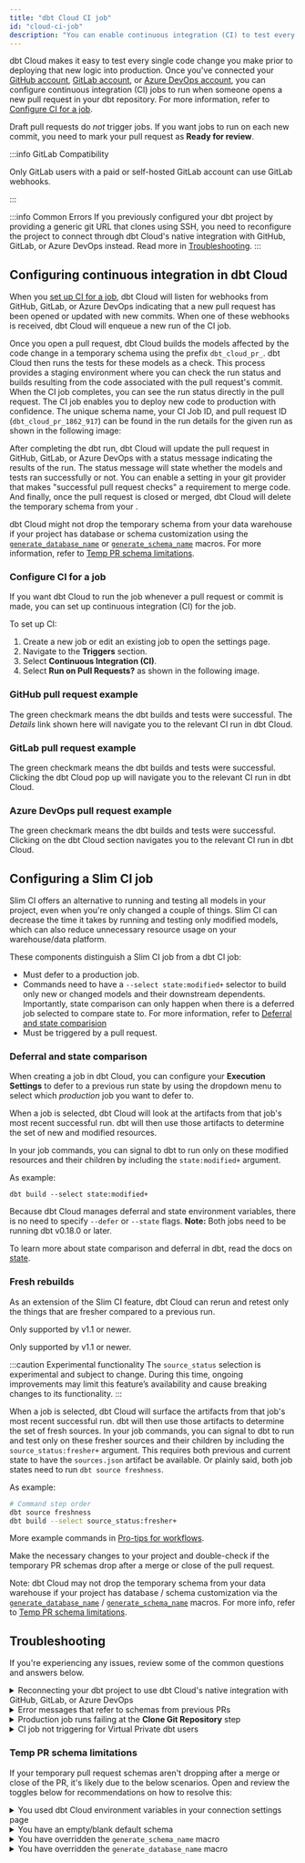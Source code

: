 ```yaml
---
title: "dbt Cloud CI job"
id: "cloud-ci-job"
description: "You can enable continuous integration (CI) to test every single change prior to deploying the code to production just like in a software development workflow."
---
```



dbt Cloud makes it easy to test every single code change you make prior to deploying that new logic into production. Once you've connected your [GitHub account](/docs/cloud/git/connect-github), [GitLab account](/docs/cloud/git/connect-gitlab), or [Azure DevOps account](/docs/cloud/git/connect-azure-devops), you can configure continuous integration (CI) jobs to run when someone opens a new pull request in your dbt repository. For more information, refer to [Configure CI for a job](#configure-ci-for-a-job).

Draft pull requests do _not_ trigger jobs. If you want jobs to run on each new commit, you need to mark your pull request as **Ready for review**.


:::info GitLab Compatibility

Only GitLab users with a paid or self-hosted GitLab account can use GitLab webhooks.

:::

:::info Common Errors
If you previously configured your dbt project by providing a generic git URL that clones using SSH, you need to reconfigure the project to connect through dbt Cloud's native integration with GitHub, GitLab, or Azure DevOps instead. Read more in [Troubleshooting](/docs/deploy/cloud-ci-job#troubleshooting).
:::

## Configuring continuous integration in dbt Cloud

When you [set up CI for a job](#configure-ci-for-a-job), dbt Cloud will listen for webhooks from GitHub, GitLab, or Azure DevOps indicating that a new pull request has been opened or updated with new commits. When one of these webhooks is received, dbt Cloud will enqueue a new run of the CI job. 

Once you open a pull request, dbt Cloud builds the models affected by the code change in a temporary schema using the prefix `dbt_cloud_pr_`. dbt Cloud then  runs the tests for these models as a check. This process provides a staging environment where you can check the run status and builds resulting from the code associated with the pull request's commit. When the CI job completes, you can see the run status directly in the pull request. The CI job enables you to deploy new code to production with confidence. The unique schema name, your CI Job ID, and pull request ID (`dbt_cloud_pr_1862_917`) can be found in the run details for the given run as shown in the following image:

<Lightbox src="/img/docs/dbt-cloud/using-dbt-cloud/using_ci_dbt_cloud.png" title="Viewing the temporary schema name for a run triggered by a PR"/>

After completing the dbt run, dbt Cloud will update the pull request in GitHub, GitLab, or Azure DevOps with a status message indicating the results of the run. The status message will state whether the models and tests ran successfully or not. You can enable a setting in your git provider that makes "successful pull request checks" a requirement to merge code. And finally, once the pull request is closed or merged, dbt Cloud will delete the temporary schema from your <Term id="data-warehouse" />.

dbt Cloud might not drop the temporary schema from your data warehouse if your project has database or schema customization using the [`generate_database_name`](/docs/build/custom-databases#generate_database_name) or [`generate_schema_name`](/docs/build/custom-schemas#how-does-dbt-generate-a-models-schema-name) macros. For more information, refer to [Temp PR schema limitations](/docs/deploy/cloud-ci-job#temp-pr-schema-limitations).

### Configure CI for a job

If you want dbt Cloud to run the job whenever a pull request or commit is made, you can set up continuous integration (CI) for the job. 

To set up CI:

1. Create a new job or edit an existing job to open the settings page.
2. Navigate to the **Triggers** section.
3. Select **Continuous Integration (CI)**. 
4. Select **Run on Pull Requests?** as shown in the following image.

<Lightbox src="/img/docs/dbt-cloud/using-dbt-cloud/ci-tab.png" title="Configuring continuous integration for a dbt Cloud Job"/>


### GitHub pull request example

The green checkmark means the dbt builds and tests were successful. The _Details_ link shown here will navigate you to the relevant CI run in dbt Cloud.
<Lightbox src="/img/docs/dbt-cloud/using-dbt-cloud/09c886f-Screen_Shot_2019-02-08_at_4.54.41_PM.png" title="GitHub pull request example"/>

### GitLab pull request example

The green checkmark means the dbt builds and tests were successful. Clicking the dbt Cloud pop up will navigate you to the relevant CI run in dbt Cloud.
<Lightbox src="/img/docs/dbt-cloud/using-dbt-cloud/GitLab-Pipeline.png" title="GitLab pull request"/>

### Azure DevOps pull request example

The green checkmark means the dbt builds and tests were successful. Clicking on the dbt Cloud section navigates you to the relevant CI run in dbt Cloud.
<Lightbox src="/img/docs/dbt-cloud/using-dbt-cloud/Enabling-CI/ADO CI Check.png" title="Azure DevOps pull request"/>

## Configuring a Slim CI job

Slim CI offers an alternative to running and testing all models in your project, even when you're only changed a couple of things. Slim CI can decrease the time it takes by running and testing only modified models, which can also reduce unnecessary resource usage on your warehouse/data platform.

These components distinguish a Slim CI job from a dbt CI job:

- Must defer to a production job.
- Commands need to have a `--select state:modified+` selector to build only new or changed models and their downstream dependents. Importantly, state comparison can only happen when there is a deferred job selected to compare state to. For more information, refer to [Deferral and state comparision](#deferral-and-state-comparison)
- Must be triggered by a pull request.

### Deferral and state comparison  

When creating a job in dbt Cloud, you can configure your **Execution Settings** to defer to a previous run state by using the dropdown menu to select which _production_ job you want to defer to.

<Lightbox src="/img/docs/dbt-cloud/using-dbt-cloud/ci-deferral.png" title="Jobs that run
on pull requests can select another job from the same project for deferral and comparison"/>

When a job is selected, dbt Cloud will look at the artifacts from that job's most recent successful run. dbt will then use those artifacts to determine the set of new and modified resources.

In your job commands, you can signal to dbt to run only on these modified resources and their children by including the `state:modified+` argument.

As example:

```
dbt build --select state:modified+
```

Because dbt Cloud manages deferral and state environment variables, there is no need to specify `--defer` or `--state` flags. **Note:** Both jobs need to be running dbt v0.18.0 or later.

To learn more about state comparison and deferral in dbt, read the docs on [state](/docs/deploy/about-state).

### Fresh rebuilds

As an extension of the Slim CI feature, dbt Cloud can rerun and retest only the things that are fresher compared to a previous run.

<VersionBlock lastVersion="1.0">

Only supported by v1.1 or newer.

</VersionBlock>

<VersionBlock firstVersion="1.1">

Only supported by v1.1 or newer.

:::caution Experimental functionality
The `source_status` selection is experimental and subject to change. During this time, ongoing improvements may limit this feature’s availability and cause breaking changes to its functionality.
:::

When a job is selected, dbt Cloud will surface the artifacts from that job's most recent successful run. dbt will then use those artifacts to determine the set of fresh sources. In your job commands, you can signal to dbt to run and test only on these fresher sources and their children by including the `source_status:fresher+` argument. This requires both previous and current state to have the `sources.json` artifact be available. Or plainly said, both job states need to run `dbt source freshness`.

As example:

```bash
# Command step order
dbt source freshness
dbt build --select source_status:fresher+
```

</VersionBlock>

More example commands in [Pro-tips for workflows](/guides/legacy/best-practices.md#pro-tips-for-workflows).

Make the necessary changes to your project and double-check if the temporary PR schemas drop after a merge or close of the pull request. 

Note: dbt Cloud may not drop the temporary schema from your data warehouse if your project has database / schema customization via the [`generate_database_name`](/docs/build/custom-databases#generate_database_name) / [`generate_schema_name`](/docs/build/custom-schemas#how-does-dbt-generate-a-models-schema-name) macros. For more info, refer to [Temp PR schema limitations](/docs/deploy/cloud-ci-job#temp-pr-schema-limitations).

## Troubleshooting

If you're experiencing any issues, review some of the common questions and answers below.

<details>
   <summary>Reconnecting your dbt project to use dbt Cloud's native integration with GitHub, GitLab, or Azure DevOps</summary>
   <div>
      <div>If your dbt project relies the generic git clone method that clones using SSH and deploy keys to connect to your dbt repo, you need to disconnect your repo and reconnect it using the native GitHub, GitLab, or Azure DevOps integration in order to enable dbt Cloud Slim CI.<br></br><br></br>
      First, make sure you have the <a href="https://docs.getdbt.com/docs/cloud/git/connect-github">native GitHub authentication</a>, <a href="https://docs.getdbt.com/docs/cloud/git/connect-gitlab">native GitLab authentication</a>, or <a href="https://docs.getdbt.com/docs/cloud/git/connect-azure-devops">native Azure DevOps authentication</a> set up depending on which git provider you use. After you have gone through those steps, go to <strong>Account Settings</strong>, select <strong>Projects</strong> and click on the project you'd like to reconnect through native GitHub, GitLab, or Azure DevOps auth. Then click on the repository link.<br></br><br></br>
      
      Once you're in the repository page, select <strong>Edit</strong> and then <strong>Disconnect Repository</strong> at the bottom.<br></br>
         <Lightbox src="/img/docs/dbt-cloud/using-dbt-cloud/Enabling-CI/Disconnect-Repository.png" alt="Disconnect repo"/>
         <br></br>
         Confirm that you'd like to disconnect your repository. You should then see a new Configure a repository link in your old repository's place. Click through to the configuration page:<br></br>
         <Lightbox src="/img/docs/dbt-cloud/using-dbt-cloud/Enabling-CI/repo-config.png" alt="Configure repo"/>
         <br></br>
         Select the <b>GitHub</b>, <b>GitLab</b>, or <b>AzureDevOps</b> tab and reselect your repository. That should complete the setup of the project and enable you to set up a dbt Cloud CI job.</div>
   </div>
</details>
<details>
   <summary>Error messages that refer to schemas from previous PRs</summary>
   <div>
      <div>If you receive a schema-related error message referencing a <i>previous</i> PR, this is usually an indicator that you are not using a production job for your deferral and are instead using <i>self</i>.  If the prior PR has already been merged, the prior PR's schema may have been dropped by the time the Slim CI job for the current PR is kicked off.<br></br> <br></br>
      
      To fix this issue, select a production job run to defer to instead of self.
      </div>
   </div>
</details>
<details>
   <summary>Production job runs failing at the <b>Clone Git Repository</b> step</summary>
   <div>
      <div>dbt Cloud can only checkout commits that belong to the original repository. dbt Cloud _cannot_ checkout commits that belong to a fork of that repository.<br></br><br></br>
      
      If you receive the following error message at the <b>Clone Git Repository</b> step of your job run:<br></br>
         <code>
         Error message:<br></br>
         Cloning into '/tmp/jobs/123456/target'...<br></br>
         Successfully cloned repository.<br></br>
         Checking out to e845be54e6dc72342d5a8f814c8b3316ee220312...<br></br>
         Failed to checkout to specified revision.<br></br>
         git checkout e845be54e6dc72342d5a8f814c8b3316ee220312<br></br>
         fatal: reference is not a tree: e845be54e6dc72342d5a8f814c8b3316ee220312<br></br>
         </code><br></br><br></br>
         
         Double-check that your PR isn't trying to merge using a commit that belongs to a fork of the repository attached to your dbt project.</div>
   </div>
</details>
<details>
   <summary>CI job not triggering for Virtual Private dbt users</summary>
   <div>
      <div>To trigger jobs on dbt Cloud using the <a href="https://docs.getdbt.com/docs/dbt-cloud-apis/admin-cloud-api">API</a>, your Git provider needs to connect to your dbt Cloud account.<br></br><br></br>
      
      If you're on a Virtual Private dbt Enterprise plan using security features like ingress PrivateLink or IP Allowlisting, registering CI hooks may not be available and can cause the job to fail silently.</div>
   </div>
</details>

### Temp PR schema limitations

If your temporary pull request schemas aren't dropping after a merge or close of the PR, it's likely due to the below scenarios. Open and review the toggles below for recommendations on how to resolve this:

<details>
  <summary>You used dbt Cloud environment variables in your connection settings page </summary>
  <div>
    <div>To resolve this, remove environment variables in your <a href="https://docs.getdbt.com/docs/dbt-cloud/using-dbt-cloud/cloud-environment-variables">connections settings</a>.</div>
  </div>
</details>
<details>
  <summary>You have an empty/blank default schema</summary>
  <div>
    <div>To change this, edit and fill in your default schema.</div>
  </div>
</details>
<details>
  <summary>You have overridden the <code>generate_schema_name</code> macro</summary>
  <div>
    <div>To resolve this, change your macro so that the temporary PR schema name contains the default prefix and review the guidance below:
    <br></br>
      • ✅ Temporary PR schema name contains the prefix <code>dbt_cloud_pr_</code> (like <code>dbt_cloud_pr_123_456_marketing</code>) <br></br>
      • ❌ Temporary PR schema name doesn't contain the prefix <code>dbt_cloud_pr_</code> (like <code>marketing</code>). <br></br>
    </div>
  </div>
</details>
<details>
  <summary>You have overridden the <code>generate_database_name</code> macro</summary>
  <div>
    <div>If you assume that the project's default connection is to a database named <code>analytics</code>, review the guidance below to resolve this:
      <br></br>
       • ✅ Database remains the same as the connection default (like <code>analytics</code>) <br></br>
       • ❌ Database has changed from the default connection (like <code>dev</code>). <br></br>
    </div>
  </div>
</details>

